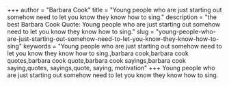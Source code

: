 +++
author = "Barbara Cook"
title = "Young people who are just starting out somehow need to let you know they know how to sing."
description = "the best Barbara Cook Quote: Young people who are just starting out somehow need to let you know they know how to sing."
slug = "young-people-who-are-just-starting-out-somehow-need-to-let-you-know-they-know-how-to-sing"
keywords = "Young people who are just starting out somehow need to let you know they know how to sing.,barbara cook,barbara cook quotes,barbara cook quote,barbara cook sayings,barbara cook saying,quotes, sayings,quote, saying, motivation"
+++
Young people who are just starting out somehow need to let you know they know how to sing.
